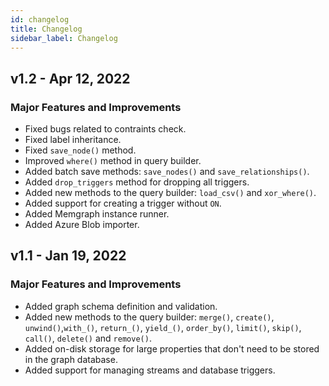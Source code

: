 ```yaml
---
id: changelog
title: Changelog
sidebar_label: Changelog
---
```


## v1.2 - Apr 12, 2022

### Major Features and Improvements

- Fixed bugs related to contraints check.
- Fixed label inheritance.
- Fixed `save_node()` method.
- Improved `where()` method in query builder.
- Added batch save methods: `save_nodes()` and `save_relationships()`.
- Added `drop_triggers` method for dropping all triggers.
- Added new methods to the query builder: `load_csv()` and `xor_where()`.
- Added support for creating a trigger without `ON`.
- Added Memgraph instance runner.
- Added Azure Blob importer.

## v1.1 - Jan 19, 2022

### Major Features and Improvements

- Added graph schema definition and validation.
- Added new methods to the query builder: `merge()`, `create()`,
  `unwind()`,`with_()`, `return_()`, `yield_()`, `order_by()`, `limit()`,
  `skip()`, `call()`, `delete()` and `remove()`.
- Added on-disk storage for large properties that don't need to be stored in the
  graph database.
- Added support for managing streams and database triggers.
